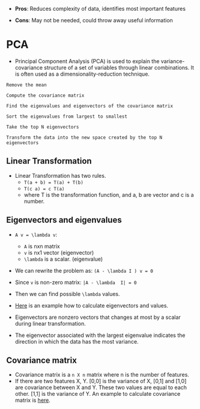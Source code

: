 - **Pros**: Reduces complexity of data, identifies most important features

- **Cons**: May not be needed, could throw away useful information

# PCA
- Principal Component Analysis (PCA) is used to explain the variance-covariance structure of a set of variables through linear combinations. It is often used as a dimensionality-reduction technique.

```
Remove the mean

Compute the covariance matrix

Find the eigenvalues and eigenvectors of the covariance matrix

Sort the eigenvalues from largest to smallest

Take the top N eigenvectors

Transform the data into the new space created by the top N eigenvectors
```

## Linear Transformation

- Linear Transformation has two rules.
  - `T(a + b) = T(a) + T(b)`
  - `T(c a) = c T(a)`
  - where T is the transformation function, and a, b are vector and c is a number.

## Eigenvectors and eigenvalues

- `A v = \lambda v`:
  - `A` is nxn matrix
  - `v` is nx1 vector (eigenvector)
  - `\lambda` is a scalar. (eigenvalue)

- We can rewrite the problem as: `(A - \lambda I ) v = 0`
- Since `v` is non-zero matrix: `|A - \lambda  I| = 0`
- Then we can find possible `\lambda` values.
- [Here](https://lpsa.swarthmore.edu/MtrxVibe/EigMat/MatrixEigen.html) is an example how to calculate eigenvectors and values.
- Eigenvectors are nonzero vectors that changes at most by a scalar during linear transformation.
- The eigenvector associated with the largest eigenvalue indicates the direction in which the data has the most variance.

## Covariance matrix
- Covariance matrix is a `n X n` matrix where n is the number of features.
- If there are two features X, Y. [0,0] is the variance of X, [0,1] and [1,0] are covariance between X and Y. These two values are equal to each other. [1,1] is the variance of Y. An example to calculate covariance matrix is [here](https://jamesmccaffrey.wordpress.com/2017/11/03/example-of-calculating-a-covariance-matrix/).
